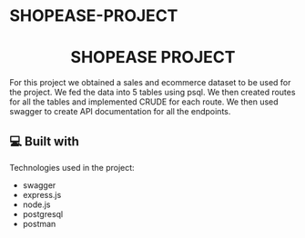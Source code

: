# SHOPEASE-PROJECT
<h1 align="center" id="title">SHOPEASE PROJECT</h1>

<p id="description">For this project we obtained a sales and ecommerce dataset to be used for the project. We fed the data into 5 tables using psql. We then created routes for all the tables and implemented CRUDE for each route. We then used swagger to create API documentation for all the endpoints.</p>

  
  
<h2>💻 Built with</h2>

Technologies used in the project:

*   swagger
*   express.js
*   node.js
*   postgresql
*   postman
